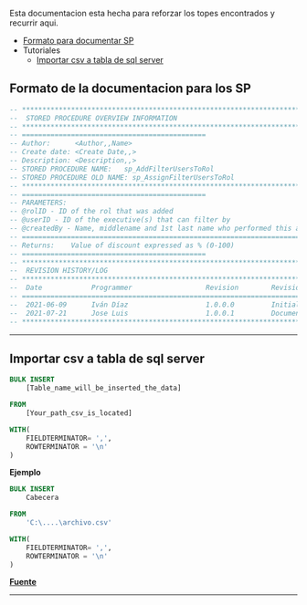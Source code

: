 Esta documentacion esta hecha para reforzar los topes encontrados y recurrir aqui.

* [Formato para documentar SP](#doc_format)
* Tutoriales
    * [Importar csv a tabla de sql server](#csv_to_sql_table)

<span href="#doc_format"></span>
## Formato de la documentacion para los SP

```sql
-- **************************************************************************************************************************************************
--	STORED PROCEDURE OVERVIEW INFORMATION
-- **************************************************************************************************************************************************
-- =============================================
-- Author:      <Author,,Name>
-- Create date: <Create Date,,>
-- Description: <Description,,>
-- STORED PROCEDURE NAME:	sp_AddFilterUsersToRol 
-- STORED PROCEDURE OLD NAME: sp_AssignFilterUsersToRol
-- **************************************************************************************************************************************************
-- =============================================
-- PARAMETERS:
-- @rolID - ID of the rol that was added 
-- @userID - ID of the executive(s) that can filter by
-- @createdBy - Name, middlename and 1st last name who performed this action
-- ===================================================================================================================================
-- Returns:    Value of discount expressed as % (0-100)
-- =============================================
-- **************************************************************************************************************************************************
--	REVISION HISTORY/LOG
-- **************************************************************************************************************************************************
--	Date			Programmer					Revision	    Revision Notes			
-- =================================================================================================
--	2021-06-09		Iván Díaz   				1.0.0.0			Initial Revision
--  2021-07-21      Jose Luis                   1.0.0.1         Documentation and update name of sp		
-- *****************************************************************************************************************************
```

---

<span href="#csv_to_sql_table"></span>
## Importar csv a tabla de sql server
```sql
BULK INSERT
    [Table_name_will_be_inserted_the_data]

FROM
    [Your_path_csv_is_located]

WITH(
    FIELDTERMINATOR= ',',
    ROWTERMINATOR = '\n'
)
```

**Ejemplo**
```sql
BULK INSERT
    Cabecera

FROM
    'C:\....\archivo.csv'

WITH(
    FIELDTERMINATOR= ',',
    ROWTERMINATOR = '\n'
)
```

**[Fuente](https://www.programandoamedianoche.com/2009/09/importacion-de-archivos-csv-con-el-comando-bulk-insert/)**

---